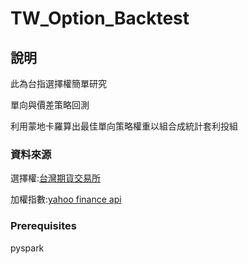 # TW_Option_Backtest

## 說明

此為台指選擇權簡單研究

單向與價差策略回測

利用蒙地卡羅算出最佳單向策略權重以組合成統計套利投組



### 資料來源

選擇權:[台灣期貨交易所](chrome-extension://noogafoofpebimajpfpamcfhoaifemoa/suspended.html#ttl=%E8%87%BA%E7%81%A3%E6%9C%9F%E8%B2%A8%E4%BA%A4%E6%98%93%E6%89%80-%E4%BA%A4%E6%98%93%E8%B3%87%E8%A8%8A-%E8%B3%87%E6%96%99%E4%B8%8B%E8%BC%89%E5%B0%88%E5%8D%80-%E4%BA%A4%E6%98%93%E8%B3%87%E8%A8%8A-%E9%81%B8%E6%93%87%E6%AC%8A-%E9%81%B8%E6%93%87%E6%AC%8A%E6%AF%8F%E6%97%A5%E4%BA%A4%E6%98%93%E8%A1%8C%E6%83%85%E4%B8%8B%E8%BC%89&pos=0&uri=https://www.taifex.com.tw/cht/3/dlOptDailyMarketView)


加權指數:[yahoo finance api ](https://pypi.org/project/yfinance/)



### Prerequisites
pyspark


